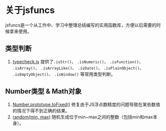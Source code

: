 # 关于jsfuncs

jsfuncs是一个从工作中、学习中整理总结编写的实用函数库，方便以后需要的时候拿来使用。

## 类型判断

1. [typecheck.js](./scripts/typecheck.js) 提供了`.isStr()`、 `.isNumeric()`、 `.isFunction()`、 `.isArray()`、 `.isArrayLike()`、 `.isDate()`、 `.isPlainObject()`、 `.isEmptyObject()`、 `.isWindow()` 等常用类型判断。

## Number类型 & Math对象

1. [Number.prototype.toFixed()](./scripts/Number&Math.js#L2) 修复由于JS浮点数精度的问题导致在某些数值的情况下得不到正确的结果。
2. [random(min, max)](./scripts/Number&Math.js#66) 随机生成位于min~max之间的整数（包括min和max本身）。

